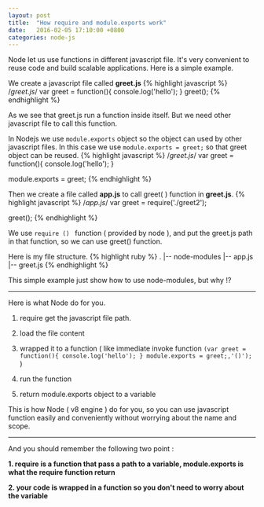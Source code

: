 ```yaml
---
layout: post
title:  "How require and module.exports work"
date:   2016-02-05 17:10:00 +0800
categories: node-js
---
```

Node let us use functions in different javascript file. It's very convenient to reuse code and build scalable applications.
Here is a simple example.

We create a javascript file called **greet.js**
{% highlight javascript %}
/*greet.js*/
var greet = function(){
  console.log('hello');
}
greet();
{% endhighlight %}

As we see that greet.js run a function inside itself.
But we need other javascript file to call this function.

In Nodejs we use ``module.exports`` object so the object can used by other javascript files. In this case we use
``module.exports = greet;`` so that greet object can be reused.
{% highlight javascript %}
/*greet.js*/
var greet = function(){
  console.log('hello');
}

module.exports = greet;
{% endhighlight %}

Then we create a file called **app.js** to call greet( ) function in **greet.js**.
{% highlight javascript %}
/*app.js*/
var greet = require('./greet2');

greet();
{% endhighlight %}

We use ``require () `` function ( provided by node ), and put the greet.js path in that function, so we
can use greet() function.

Here is my file structure.
{% highlight ruby %}
.
|-- node-modules
|-- app.js
|-- greet.js
{% endhighlight %}

This simple example just show how to use node-modules, but why !?

---

Here is what Node do for you.

1. require get the javascript file path.

2. load the file content

3. wrapped it to a function ( like immediate invoke function
  ``(var greet = function(){ console.log('hello'); } module.exports = greet;,'()');`` )



4. run the function

5. return module.exports object to a variable

This is how Node ( v8 engine ) do for you, so you can use javascript function easily  and conveniently without worrying about the name and scope.

---

And you should remember the following two point :

**1. require is a function that pass a path to a variable, module.exports is what the require function return**

**2. your code is wrapped in a function so you don't need to worry about the variable**
